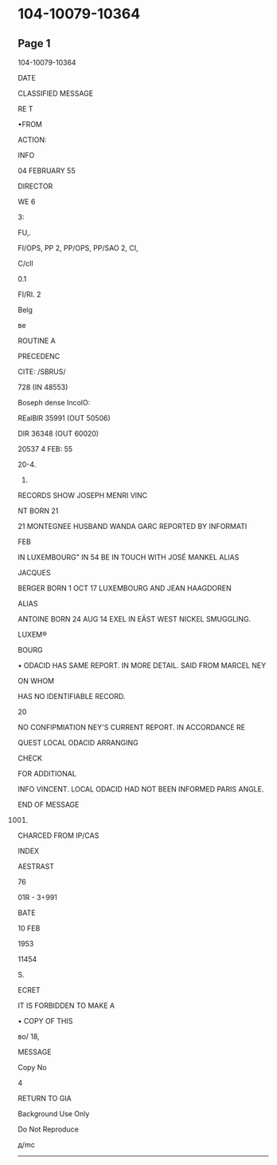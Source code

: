 # 104-10079-10364

## Page 1

104-10079-10364

DATE

CLASSIFIED MESSAGE

RE T

•FROM

ACTION:

INFO

04 FEBRUARY 55

DIRECTOR

WE 6

3:

FU,.

FI/OPS, PP 2, PP/OPS, PP/SAO 2, CI,

C/cIl

0.1

FI/RI. 2

Belg

ве

ROUTINE A

PRECEDENC

CITE: /SBRUS/

728 (IN 48553)

Boseph dense IncolO:

REalBIR 35991 (OUT 50506)

DIR 36348 (OUT 60020)

20537 4 FEB: 55

20-4.

1.

RECORDS SHOW JOSEPH MENRI VINC

NT BORN 21

21 MONTEGNEE HUSBAND WANDA GARC REPORTED BY INFORMATI

FEB

IN LUXEMBOURG" IN 54 BE IN TOUCH WITH JOSÉ MANKEL ALIAS

JACQUES

BERGER BORN 1 OCT 17 LUXEMBOURG AND JEAN HAAGDOREN

ALIAS

ANTOINE BORN 24 AUG 14 EXEL IN EÄST WEST NICKEL SMUGGLING.

LUXEM®

BOURG

• ODACID HAS SAME REPORT. IN MORE DETAIL. SAID FROM MARCEL NEY

ON WHOM

HAS NO IDENTIFIABLE RECORD.

20

NO CONFIPMIATION NEY'S CURRENT REPORT. IN ACCORDANCE RE

QUEST LOCAL ODACID ARRANGING

CHECK

FOR ADDITIONAL

INFO VINCENT. LOCAL ODACID HAD NOT BEEN INFORMED PARIS ANGLE.

END OF MESSAGE

1001.

CHARCED FROM IP/CAS

INDEX

AESTRAST

76

01R - 3÷991

BATE

10 FEB

1953

11454

S.

ECRET

IT IS FORBIDDEN TO MAKE A

• COPY OF THIS

во/ 18,

MESSAGE

Copy No

4

RETURN TO GIA

Background Use Only

Do Not Reproduce

д/mc

---


